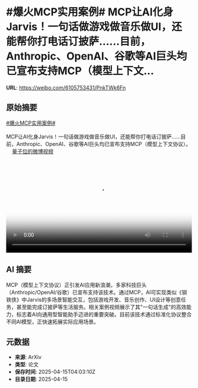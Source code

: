 # #爆火MCP实用案例# MCP让AI化身Jarvis！一句话做游戏做音乐做UI，还能帮你打电话订披萨……目前，Anthropic、OpenAI、谷歌等AI巨头均已宣布支持MCP（模型上下文...

**URL**: https://weibo.com/6105753431/PnkTWk6Fn

## 原始摘要

<a href="https://m.weibo.cn/search?containerid=231522type%3D1%26t%3D10%26q%3D%23%E7%88%86%E7%81%ABMCP%E5%AE%9E%E7%94%A8%E6%A1%88%E4%BE%8B%23&amp;extparam=%23%E7%88%86%E7%81%ABMCP%E5%AE%9E%E7%94%A8%E6%A1%88%E4%BE%8B%23" data-hide=""><span class="surl-text">#爆火MCP实用案例#</span></a> <br><br>MCP让AI化身Jarvis！一句话做游戏做音乐做UI，还能帮你打电话订披萨……目前，Anthropic、OpenAI、谷歌等AI巨头均已宣布支持MCP（模型上下文协议）。 <a href="https://video.weibo.com/show?fid=1034:5155439311257692" data-hide=""><span class="url-icon"><img style="width: 1rem;height: 1rem" src="https://h5.sinaimg.cn/upload/2015/09/25/3/timeline_card_small_video_default.png" referrerpolicy="no-referrer"></span><span class="surl-text">量子位的微博视频</span></a> <br clear="both"><div style="clear: both"></div><video controls="controls" poster="https://tvax2.sinaimg.cn/orj480/006Fd7o3ly1i0gn51z6uuj30u01hc434.jpg" style="width: 100%"><source src="https://f.video.weibocdn.com/o0/WMEvANbFlx08ntkuiLvi01041200dAni0E010.mp4?label=mp4_720p&amp;template=720x1280.24.0&amp;ori=0&amp;ps=1CwnkDw1GXwCQx&amp;Expires=1744693353&amp;ssig=Bf07TlB4Bx&amp;KID=unistore,video"><source src="https://f.video.weibocdn.com/o0/hw1oe0bclx08ntkuwSyY010412007B9b0E010.mp4?label=mp4_hd&amp;template=540x960.24.0&amp;ori=0&amp;ps=1CwnkDw1GXwCQx&amp;Expires=1744693353&amp;ssig=qSqQjb0xjy&amp;KID=unistore,video"><source src="https://f.video.weibocdn.com/o0/uIFhpiGXlx08ntkuHdeo0104120044lR0E010.mp4?label=mp4_ld&amp;template=360x640.24.0&amp;ori=0&amp;ps=1CwnkDw1GXwCQx&amp;Expires=1744693353&amp;ssig=b%2FT3z8JGjI&amp;KID=unistore,video"><p>视频无法显示，请前往<a href="https://video.weibo.com/show?fid=1034%3A5155439311257692" target="_blank" rel="noopener noreferrer">微博视频</a>观看。</p></video>

## AI 摘要

MCP（模型上下文协议）正引发AI应用新浪潮，多家科技巨头（Anthropic/OpenAI/谷歌）已宣布支持该技术。通过MCP，AI可实现类似《钢铁侠》中Jarvis的多场景智能交互，包括游戏开发、音乐创作、UI设计等创意任务，甚至能完成订披萨等生活服务。相关案例视频展示了其"一句话生成"的高效能力，标志着AI向通用型智能助手迈进的重要突破。目前该技术通过标准化协议整合不同AI模型，正快速拓展实际应用场景。

## 元数据

- **来源**: ArXiv
- **类型**: 论文
- **保存时间**: 2025-04-15T04:03:10Z
- **目录日期**: 2025-04-15
